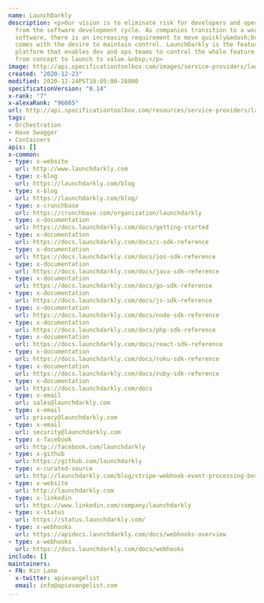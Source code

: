 ```yaml
---
name: LaunchDarkly
description: <p>Our vision is to eliminate risk for developers and operations teams
  from the software development cycle. As companies transition to a world built on
  software, there is an increasing requirement to move quickly&mdash;but that often
  comes with the desire to maintain control. LaunchDarkly is the feature management
  platform that enables dev and ops teams to control the whole feature lifecycle,
  from concept to launch to value.&nbsp;</p>
image: http://api.specificationtoolbox.com/images/service-providers/launchdarkly.jpg
created: "2020-12-23"
modified: 2020-12-24PST10:05:00-28800
specificationVersion: "0.14"
x-rank: "7"
x-alexaRank: "96085"
url: http://api.specificationtoolbox.com/resources/service-providers/launchdarkly/
tags:
- Orchestration
- Have Swagger
- Containers
apis: []
x-common:
- type: x-website
  url: http://www.launchdarkly.com
- type: x-blog
  url: https://launchdarkly.com/blog
- type: x-blog
  url: https://launchdarkly.com/blog/
- type: x-crunchbase
  url: https://crunchbase.com/organization/launchdarkly
- type: x-documentation
  url: https://docs.launchdarkly.com/docs/getting-started
- type: x-documentation
  url: https://docs.launchdarkly.com/docs/c-sdk-reference
- type: x-documentation
  url: https://docs.launchdarkly.com/docs/ios-sdk-reference
- type: x-documentation
  url: https://docs.launchdarkly.com/docs/java-sdk-reference
- type: x-documentation
  url: https://docs.launchdarkly.com/docs/go-sdk-reference
- type: x-documentation
  url: https://docs.launchdarkly.com/docs/js-sdk-reference
- type: x-documentation
  url: https://docs.launchdarkly.com/docs/node-sdk-reference
- type: x-documentation
  url: https://docs.launchdarkly.com/docs/php-sdk-reference
- type: x-documentation
  url: https://docs.launchdarkly.com/docs/react-sdk-reference
- type: x-documentation
  url: https://docs.launchdarkly.com/docs/roku-sdk-reference
- type: x-documentation
  url: https://docs.launchdarkly.com/docs/ruby-sdk-reference
- type: x-documentation
  url: https://docs.launchdarkly.com/docs
- type: x-email
  url: sales@launchdarkly.com
- type: x-email
  url: privacy@launchdarkly.com
- type: x-email
  url: security@launchdarkly.com
- type: x-facebook
  url: http://facebook.com/launchdarkly
- type: x-github
  url: https://github.com/launchdarkly
- type: x-curated-source
  url: http://launchdarkly.com/blog/stripe-webhook-event-processing-best-practices/
- type: x-website
  url: http://launchdarkly.com
- type: x-linkedin
  url: https://www.linkedin.com/company/launchdarkly
- type: x-status
  url: https://status.launchdarkly.com/
- type: x-webhooks
  url: https://apidocs.launchdarkly.com/docs/webhooks-overview
- type: x-webhooks
  url: https://docs.launchdarkly.com/docs/webhooks
include: []
maintainers:
- FN: Kin Lane
  x-twitter: apievangelist
  email: info@apievangelist.com
...
```

